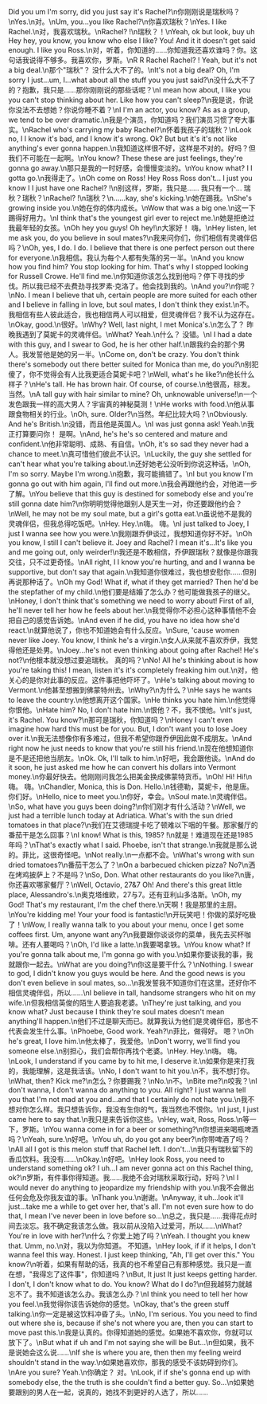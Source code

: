 Did you um I'm sorry, did you just say it's Rachel?\n你刚刚说是瑞秋吗？\nYes.\n对。\nUm, you...you like Rachel?\n你喜欢瑞秋？\nYes. I like Rachel.\n对，我喜欢瑞秋。\nRachel? !\n瑞秋？！\nYeah, ok but look, buy uh Hey hey, you know, you know who else I like? You! And it it doesn't get said enough. I like you Ross.\n对，听着，你知道的……你知道我还喜欢谁吗？你。这句话我说得不够多。我喜欢你，罗斯。\nR R Rachel Rachel? ! Yeah, but it's not a big deal.\n那个"瑞秋"？ 没什么大不了的。\nIt's not a big deal? Oh, I'm sorry I just...um, I...what about all the stuff you you just said?\n没什么大不了的？抱歉，我只是……那你刚刚说的那些话呢？\nI mean how about, I like you you can't stop thinking about her. Like how you can't sleep?\n我是说，你说你没法不去想她？你说你睡不着？\nI I'm an actor, you know? As as a group, we tend to be over dramatic.\n我是个演员，你知道吗？我们演员习惯了夸大事实。\nRachel who's carrying my baby Rachel?\n怀着我孩子的瑞秋？\nLook no, I I know it's bad, and I know it's wrong. Ok? But but it's it's not like anything's ever gonna happen.\n我知道这样很不好，这样是不对的。好吗？但我们不可能在一起啊。\nYou know? These these are just feelings, they're gonna go away.\n那只是我的一时好感，会慢慢变淡的。\nYou know what? I I gotta go.\n我得走了。\nOh come on Ross! Hey Ross Ross don't... I just you know I I just have one Rachel? !\n别这样，罗斯，我只是…… 我只有一个... 瑞秋？瑞秋？\nRachel? !\n瑞秋？\n......kay, she's kicking.\n她在踢我。\nShe's growing inside you.\n她在你的体内成长。\nWow that was a big one.\n这一下踢得好用力。\nI think that's the youngest girl ever to reject me.\n她是拒绝过我最年轻的女孩。\nOh hey you guys! Oh hey!\n大家好！ 嗨。\nHey listen, let me ask you, do you believe in soul mates?\n我来问你们，你们相信有灵魂伴侣吗？\nOh, yes, I do. I do. I believe that there is one perfect person out there for everyone.\n我相信。我认为每个人都有失落的另一半。\nAnd you know how you find him? You stop looking for him. That's why I stopped looking for Russell Crowe. He'll find me.\n你知道你该怎么找到他吗？停下寻找的步伐。所以我已经不去费劲寻找罗素·克洛了。他会找到我的。\nAnd you?\n你呢？\nNo. I mean I believe that uh, certain people are more suited for each other and I believe in falling in love, but soul mates, I don't think they exist.\n不。我相信有些人彼此适合，我也相信两人可以相爱，但灵魂伴侣？我不认为这存在。\nOkay, good.\n很好。\nWhy? Well, last night, I met Monica's.\n怎么了？ 昨晚我遇到了莫妮卡的灵魂伴侣。\nWhat? Yeah.\n什么？ 没错。\nI I had a date with this guy, and I swear to God, he is her other half.\n跟我约会的那个男人。我发誓他是她的另一半。\nCome on, don't be crazy. You don't think there's somebody out there better suited for Monica than me, do you?\n别犯傻了，你不觉得会有人比我更适合莫妮卡吧？\nWell, what's he like?\n他长什么样子？\nHe's tall. He has brown hair. Of course, of course.\n他很高，棕发。 当然。\nA tall guy with hair similar to mine? Oh, unknowable universe!\n一个发色跟我一样的高大男人？宇宙真的神秘莫测！\nHe works with food.\n他从事跟食物相关的行业。\nOh, sure. Older?\n当然。年纪比较大吗？\nObviously. And he's British.\n没错，而且他是英国人。\nI was just gonna ask! Yeah.\n我正打算要问你！ 是啊。\nAnd, he's he's so centered and mature and confident.\n他非常聪明、成熟、有自信。\nOh, it's so sad they never had a chance to meet.\n真可惜他们彼此不认识。\nLuckily, the guy she settled for can't hear what you're talking about.\n还好她老公没听到你说这种话。\nOh, I'm so sorry. Maybe I'm wrong.\n抱歉，我可能搞错了。\nI but you know I'm gonna go out with him again, I'll find out more.\n我会再跟他约会，对他进一步了解。\nYou believe that this guy is destined for somebody else and you're still gonna date him?\n你明明觉得他跟别人是天生一对，你还要跟他约会？\nWell, he may not be my soul mate, but a girl's gotta eat.\n虽说他不是我的灵魂伴侣，但我总得吃饭吧。\nHey. Hey.\n嗨。 嗨。\nI just talked to Joey, I just I wanna see how you were.\n我刚跟乔伊谈过，我想知道你好不好。\nOh you know, I still I can't believe it. Joey and Rachel? I mean it's...It's like you and me going out, only weirder!\n我还是不敢相信，乔伊跟瑞秋？就像是你跟我交往，只不过更奇怪。\nAll right, I I know you're hurting, and and I wanna be supportive, but don't say that again.\n我知道你很难过，我也想安慰你……但别再说那种话了。\nOh my God! What if, what if they get married? Then he'd be the stepfather of my child.\n他们要是结婚了怎么办？他可能做我孩子的继父。\nHoney, I don't think that's something we need to worry about! First of all, he'll never tell her how he feels about her.\n我觉得你不必担心这种事情他不会把自己的感觉告诉她。\nAnd even if he did, you have no idea how she'd react.\n就算他说了，你也不知道她会有什么反应。\nSure, 'cause women never like Joey. You know, I think he's a virgin.\n女人从来就不喜欢乔伊，我觉得他还是处男。\nJoey...he's not even thinking about going after Rachel! He's not?\n他根本就没想过要追瑞秋。 真的吗？\nNo! All he's thinking about is how you're taking this! I mean, listen it's it's completely freaking him out.\n对，他关心的是你对此事的反应。这件事把他吓坏了。\nHe's talking about moving to Vermont.\n他甚至想搬到佛蒙特州去。\nWhy?\n为什么？\nHe says he wants to leave the country.\n他想离开这个国家。\nHe thinks you hate him.\n他觉得你恨他。\nHate him? No, I don't hate him.\n恨他？不，我不恨他。\nIt's just, it's Rachel. You know?\n那可是瑞秋，你知道吗？\nHoney I can't even imagine how hard this must be for you. But, I don't want you to lose Joey over it.\n我无法想像你有多难过，但我不希望你跟乔伊因此做不成朋友。\nAnd right now he just needs to know that you're still his friend.\n现在他想知道你是不是还把他当朋友。\nOk. Ok, I'll talk to him.\n好吧，我会跟他谈。\nAnd do it soon, he just asked me how he can convert his dollars into Vermont money.\n你最好快去。他刚刚问我怎么把美金换成佛蒙特货币。\nOh! Hi! Hi!\n嗨。 嗨。\nChandler, Monica, this is Don. Hello.\n钱德勒，莫妮卡，他是唐。 你们好。\nHello, nice to meet you.\n你好，幸会。\nSoul mate.\n灵魂伴侣。\nSo, what have you guys been doing?\n你们刚才有什么活动？\nWell, we just had a terrible lunch today at Adriatica. What's with the sun dried tomatoes in that place?\n我们在艾德瑞提卡吃了顿难以下咽的午餐。那家餐厅的番茄干是怎么回事？\nI know! What is this, 1985? !\n就是！难道现在还是1985年吗？\nThat's exactly what I said. Phoebe, isn't that strange.\n我就是那么说的。菲比，这很奇怪吧。\nNot really.\n一点都不会。\nWhat's wrong with sun dried tomatoes?\n番茄干怎么了？\nOn a barbecued chicken pizza? No?\n洒在烤鸡披萨上？不是吗？\nSo, Don. What other restaurants do you like?\n唐，你还喜欢哪家餐厅？\nWell, Octavio, 27&amp;7 Oh! And there's this great little place, Alessandro's.\n奥克塔维欧，27与7。还有亚利山多洛斯。\nOh, my God! That's my restaurant, I'm the chef there.\n天啊！我是那里的主厨。\nYou're kidding me! Your your food is fantastic!\n开玩笑吧！你做的菜好吃极了！\nWow, I really wanna talk to you about your menu, once I get some coffees first. Um, anyone want any?\n我要跟你谈谈你的菜单，我先去买杯咖啡。还有人要喝吗？\nOh, I'd like a latte.\n我要喝拿铁。\nYou know what? If you're gonna talk about me, I'm gonna go with you.\n如果你要谈我的事，我就跟你一起去。\nWhat are you doing?\n你这是要干什么？\nNothing. I swear to god, I didn't know you guys would be here. And the good news is you don't even believe in soul mates, so...\n我发誓我不知道你们在这里。还好你不相信灵魂伴侣，所以……\nI believe in tall, handsome strangers who hit on my wife.\n但我相信英俊的陌生人要追我老婆。\nThey're just talking, and you know what? Just because I think they're soul mates doesn't mean anything'll happen.\n他们不过是聊天而已。就算我认为他们是灵魂伴侣，那也不代表会发生什么事。\nPhoebe, Good work. Yeah?\n菲比，做得好。 嗯？\nOh he's great, I love him.\n他太棒了，我爱他。\nDon't worry, we'll find you someone else.\n别担心，我们会帮你再找个老婆。\nHey. Hey.\n嗨。 嗨。\nLook, I understand if you came by to hit me, I deserve it.\n如果你是来打我的，我能理解，这是我活该。\nNo, I don't want to hit you.\n不，我不想打你。\nWhat, then? Kick me?\n怎么？你要踢我？\nNo.\n不。\nBite me?\n咬我？\nI don't wanna, I don't wanna do anything to you. All right? I just wanna tell you that I'm not mad at you and...and that I certainly do not hate you.\n我不想对你怎么样。我只想告诉你，我没有生你的气，我当然也不恨你。\nI just, I just came here to say that.\n我只是来告诉你这些。\nHey, wait, Ross, Ross.\n等一下，罗斯。\nYou wanna come in for a beer or something?\n你想进来喝瓶啤酒吗？\nYeah, sure.\n好吧。\nYou uh, do you got any beer?\n你带啤酒了吗？\nAll all I got is this melon stuff that Rachel left. I don't...\n我只有瑞秋留下的香瓜饮料。我没有……\nOkay.\n好吧。\nHey look Ross, you need to understand something ok? I uh...I am never gonna act on this Rachel thing, ok?\n罗斯，有件事你得知道。我……我绝不会对瑞秋采取行动，好吗？\nI I would never do anything to jeopardize my friendship with you.\n我不会做出任何会危及你我友谊的事。\nThank you.\n谢谢。\nAnyway, it uh...look it'll just...take me a while to get over her, that's all. I'm not even sure how to do that, I mean I've never been in love before so...\n总之，我只是……我得花点时间去淡忘。我不确定我该怎么做。我以前从没陷入过爱河，所以……\nWhat? You're in love with her?\n什么？你爱上她了吗？\nYeah. I thought you knew that. Umm, no.\n对，我以为你知道。 不知道。\nHey look, if if it helps, I don't wanna feel this way. Honest. I just keep thinking, "Ah, I'll get over this." You know?\n听着，如果有帮助的话，我真的也不希望自己有那种感觉。我只是一直在想，"我得忘了这件事"，你知道吗？\nBut, It just It just keeps getting harder. I don't, I don't know what to do. You know? What do I do?\n但我越努力就越忘不了。我不知道该怎么办。我该怎么办？\nI think you need to tell her how you feel.\n我觉得你该告诉她你的感觉。\nOkay, that's the green stuff talking.\n你一定是被这饮料冲昏了头。\nNo, I'm serious. You you need to find out where she is, because if she's not where you are, then you can start to move past this.\n我是认真的。你得知道她的感觉。如果她不喜欢你，你就可以放下了。\nBut what if uh and I'm not saying she will be But...\n但如果，我不是说她会这么说……\nIf she is where you are, then then my feeling weird shouldn't stand in the way.\n如果她喜欢你，那我的感受不该妨碍到你们。\nAre you sure? Yeah.\n你确定？ 对。\nLook, if if she's gonna end up with somebody else, the the truth is she couldn't find a better guy. So...\n如果她要跟别的男人在一起，说真的，她找不到更好的人选了，所以……
